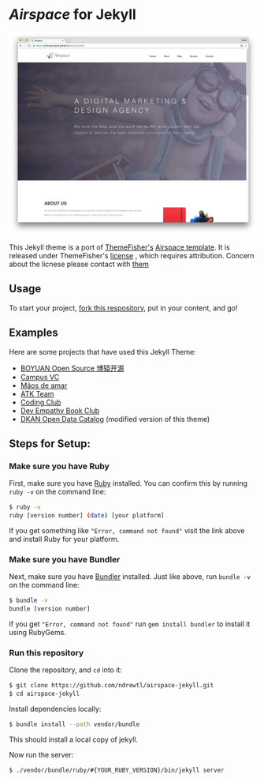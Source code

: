 # _Airspace_ for Jekyll
![screenshot](screenshots/home.png "Description goes here")

This Jekyll theme is a port of [ThemeFisher's](https://themefisher.com) [Airspace template](https://themefisher.com/products/airspace-free-bootstrap-website-template/). It is released under ThemeFisher's [license](https://themefisher.com/license) , which requires attribution. Concern about the licnese please contact with [them](mailto:themefisher@gmail.com)

## Usage
To start your project, [fork this respository](https://github.com/ndrewtl/airspace-jekyll/fork), put in your content, and go!

## Examples
Here are some projects that have used this Jekyll Theme:
* [BOYUAN Open Source 博辕开源](https://boyuanitsm.github.io)
* [Campus VC](https://mrchildneo.github.io/mrchildneo/)
* [Mãos de amar](https://www.maosdeamar.com.br/)
* [ATK Team](http://www.atksec.com/)
* [Coding Club](https://ourcodingclub.github.io/)
* [Dev Empathy Book Club](http://www.devempathybook.club/)
* [DKAN Open Data Catalog](http://getdkan.com) (modified version of this theme)

## Steps for Setup:

### Make sure you have Ruby

First, make sure you have [Ruby](https://www.ruby-lang.org/en/) installed. You can confirm this by running `ruby -v` on the command line:

```sh
$ ruby -v
ruby [version number] (date) [your platform]
```

If you get something like `"Error, command not found"` visit the link above and
install Ruby for your platform.


### Make sure you have Bundler

Next, make sure you have [Bundler](https://bundler.io) installed. Just like
above, run `bundle -v` on the command line:

```sh
$ bundle -v
bundle [version number]
```

If you get `"Error, command not found"` run `gem install bundler` to install it
using RubyGems.

### Run this repository

Clone the repository, and `cd` into it:
```sh
$ git clone https://github.com/ndrewtl/airspace-jekyll.git
$ cd airspace-jekyll
```

Install dependencies locally:
```sh
$ bundle install --path vendor/bundle
```

This should install a local copy of jekyll.

Now run the server:
```sh
$ ./vendor/bundle/ruby/#{YOUR_RUBY_VERSION}/bin/jekyll server
```
